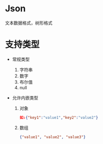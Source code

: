 # Json 

文本数据格式，树形格式

# 支持类型

- 常规类型

  1. 字符串
  2. 数字
  3. 布尔值
  4. null

- 允许内嵌类型

  1. 对象

     ```json
     如:{"key1":"value1","key2":"value2"}
     ```

  2. 数组

     ```json
     {"value1", "value2", "value3"}
     ```

     